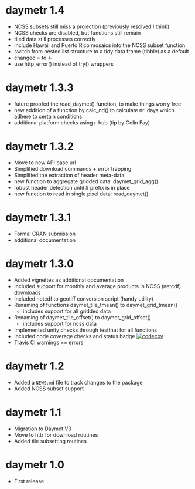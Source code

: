 # daymetr 1.4

* NCSS subsets still miss a projection (previously resolved I think)
* NCSS checks are disabled, but functions still remain
* tiled data still processes correctly
* include Hawaii and Puerto Rico mosaics into the NCSS subset function
* switch from nested list structure to a tidy data frame (tibble) as a default
* changed = to <-
* use http_error() instead of try() wrappers

# daymetr 1.3.3

* future proofed the read_daymet() function, to make things worry free
* new addition of a function by calc_nd() to calculate nr. days which adhere to certain conditions
* additional platform checks using r-hub (tip by Colin Fay)

# daymetr 1.3.2

* Move to new API base url
* Simplified download commands + error trapping
* Simplified the extraction of header meta-data
* new function to aggregate gridded data: daymet_grid_agg()
* robust header detection until # prefix is in place
* new function to read in single pixel data: read_daymet() 

# daymetr 1.3.1

* Formal CRAN submission
* additional documentation

# daymetr 1.3.0

* Added vignettes as additional documentation
* Included support for monthly and average products in NCSS (netcdf) downloads
* Included netcdf to geotiff conversion script (handy utility)
* Renaming of functions daymet_tile_tmean() to daymet_grid_tmean()
  - includes support for all gridded data
* Renaming of daymet_tile_offset() to daymet_grid_offset()
  - includes support for ncss data
* Implemented unity checks through testthat for all functions
* Included code coverage checks and status badge [![codecov](https://codecov.io/gh/khufkens/daymetr/branch/master/graph/badge.svg)](https://codecov.io/gh/khufkens/daymetr)
* Travis CI warnings == errors

# daymetr 1.2

* Added a `NEWS.md` file to track changes to the package
* Added NCSS subset support

# daymetr 1.1

* Migration to Daymet V3
* Move to httr for download routines
* Added tile subsetting routines

# daymetr 1.0

* First release